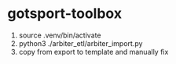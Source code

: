 # gotsport-toolbox

1. source .venv/bin/activate
1. python3 ./arbiter_etl/arbiter_import.py
1. copy from export to template and manually fix

